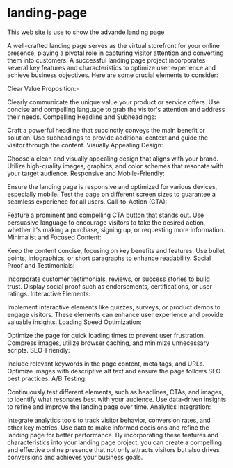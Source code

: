 # landing-page
This web site is use to show the advande landing page

A well-crafted landing page serves as the virtual storefront for your online presence, playing a pivotal role in capturing visitor attention and converting them into customers. A successful landing page project incorporates several key features and characteristics to optimize user experience and achieve business objectives. Here are some crucial elements to consider:

Clear Value Proposition:-

Clearly communicate the unique value your product or service offers.
Use concise and compelling language to grab the visitor's attention and address their needs.
Compelling Headline and Subheadings:

Craft a powerful headline that succinctly conveys the main benefit or solution.
Use subheadings to provide additional context and guide the visitor through the content.
Visually Appealing Design:

Choose a clean and visually appealing design that aligns with your brand.
Utilize high-quality images, graphics, and color schemes that resonate with your target audience.
Responsive and Mobile-Friendly:

Ensure the landing page is responsive and optimized for various devices, especially mobile.
Test the page on different screen sizes to guarantee a seamless experience for all users.
Call-to-Action (CTA):

Feature a prominent and compelling CTA button that stands out.
Use persuasive language to encourage visitors to take the desired action, whether it's making a purchase, signing up, or requesting more information.
Minimalist and Focused Content:

Keep the content concise, focusing on key benefits and features.
Use bullet points, infographics, or short paragraphs to enhance readability.
Social Proof and Testimonials:

Incorporate customer testimonials, reviews, or success stories to build trust.
Display social proof such as endorsements, certifications, or user ratings.
Interactive Elements:

Implement interactive elements like quizzes, surveys, or product demos to engage visitors.
These elements can enhance user experience and provide valuable insights.
Loading Speed Optimization:

Optimize the page for quick loading times to prevent user frustration.
Compress images, utilize browser caching, and minimize unnecessary scripts.
SEO-Friendly:

Include relevant keywords in the page content, meta tags, and URLs.
Optimize images with descriptive alt text and ensure the page follows SEO best practices.
A/B Testing:

Continuously test different elements, such as headlines, CTAs, and images, to identify what resonates best with your audience.
Use data-driven insights to refine and improve the landing page over time.
Analytics Integration:

Integrate analytics tools to track visitor behavior, conversion rates, and other key metrics.
Use data to make informed decisions and refine the landing page for better performance.
By incorporating these features and characteristics into your landing page project, you can create a compelling and effective online presence that not only attracts visitors but also drives conversions and achieves your business goals.






